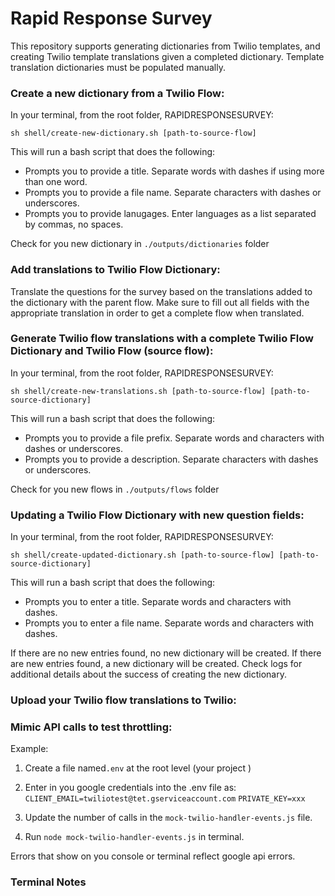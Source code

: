 # Rapid Response Survey

This repository supports generating dictionaries from Twilio templates, and creating Twilio template translations given a completed dictionary. Template translation dictionaries must be populated manually.

### Create a new dictionary from a Twilio Flow:
In your terminal, from the root folder, RAPIDRESPONSESURVEY:

`sh shell/create-new-dictionary.sh [path-to-source-flow]`

This will run a bash script that does the following:
- Prompts you to provide a title. Separate words with dashes if using more than one word.
- Prompts you to provide a file name. Separate characters with dashes or underscores.
- Prompts you to provide lanugages. Enter languages as a list separated by commas, no spaces.

Check for you new dictionary in `./outputs/dictionaries` folder

### Add translations to Twilio Flow Dictionary:

Translate the questions for the survey based on the translations added to the dictionary with the parent flow. Make sure to fill out all fields with the appropriate translation in order to get a complete flow when translated.

### Generate Twilio flow translations with a complete Twilio Flow Dictionary and Twilio Flow (source flow):
In your terminal, from the root folder, RAPIDRESPONSESURVEY:

`sh shell/create-new-translations.sh [path-to-source-flow] [path-to-source-dictionary]`

This will run a bash script that does the following:
- Prompts you to provide a file prefix. Separate words and characters with dashes or underscores.
- Prompts you to provide a description. Separate characters with dashes or underscores.

Check for you new flows in `./outputs/flows` folder

### Updating a Twilio Flow Dictionary with new question fields:
In your terminal, from the root folder, RAPIDRESPONSESURVEY:

`sh shell/create-updated-dictionary.sh [path-to-source-flow] [path-to-source-dictionary]`


This will run a bash script that does the following:
- Prompts you to enter a title. Separate words and characters with dashes.
- Prompts you to enter a file name. Separate words and characters with dashes.

If there are no new entries found, no new dictionary will be created.
If there are new entries found, a new dictionary will be created.
Check logs for additional details about the success of creating the new dictionary.

### Upload your Twilio flow translations to Twilio:


### Mimic API calls to test throttling:

Example:
1. Create a file named`.env` at the root level (your project )
2. Enter in you google credentials into the .env file as:
    `CLIENT_EMAIL=twiliotest@tet.gserviceaccount.com`
    `PRIVATE_KEY=xxx`

3. Update the number of calls in the `mock-twilio-handler-events.js` file.
4. Run `node mock-twilio-handler-events.js` in terminal.

Errors that show on you console or terminal reflect google api errors.

### Terminal Notes
